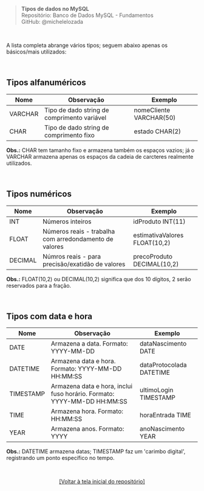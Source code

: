 > **Tipos de dados no MySQL**  
> Repositório: Banco de Dados MySQL - Fundamentos   
> GitHub: @michelelozada
&nbsp;
     
&nbsp;   

A lista completa abrange vários tipos; seguem abaixo apenas os básicos/mais utilizados:    

&nbsp;   

## Tipos alfanuméricos  

Nome 		| Observação  	| Exemplo |
 ----   |  ---- 			  |  ----     |
VARCHAR	| Tipo de dado string de comprimento variável | nomeCliente VARCHAR(50) |
CHAR	 	| Tipo de dado string de comprimento fixo | estado CHAR(2) |

**Obs.:** CHAR tem tamanho fixo e armazena também os espaços vazios; já o VARCHAR armazena apenas os espaços da cadeia de carcteres realmente utilizados.  

&nbsp;   

## Tipos numéricos  

Nome 		| Observação  	| Exemplo |
 ---- 	|  ---- 		    |  ---- 	|
INT		 	| Números inteiros | idProduto INT(11) |
FLOAT	 	| Números reais - trabalha com arredondamento de valores | estimativaValores FLOAT(10,2) |
DECIMAL	| Númros reais - para precisão/exatidão de valores | precoProduto DECIMAL(10,2) |

**Obs.:** FLOAT(10,2) ou DECIMAL(10,2) significa que dos 10 dígitos, 2 serão reservados para a fração.  

&nbsp;
   
## Tipos com data e hora  

Nome 		| Observação  	| Exemplo |
 ---- 	|  ---- 	    	|  ----  |
DATE	 	| Armazena a data. Formato: YYYY-MM-DD		| dataNascimento DATE |
DATETIME 	| Armazena data e hora. Formato: YYYY-MM-DD HH:MM:SS	| dataProtocolada DATETIME |
TIMESTAMP | Armazena data e hora, inclui fuso horário. Formato: YYYY-MM-DD HH:MM:SS | ultimoLogin TIMESTAMP |
TIME		| Armazena hora. Formato: HH:MM:SS	| horaEntrada TIME |
YEAR		| Armazena anos. Formato: YYYY | anoNascimento YEAR |

**Obs.:** DATETIME armazena datas; TIMESTAMP faz um 'carimbo digital', registrando um ponto específico no tempo.  

&nbsp;

<div align="center">
<a href="https://github.com/michelelozada/MySQL-Study-Notes">[Voltar à tela inicial do repositório]</a>
</div>